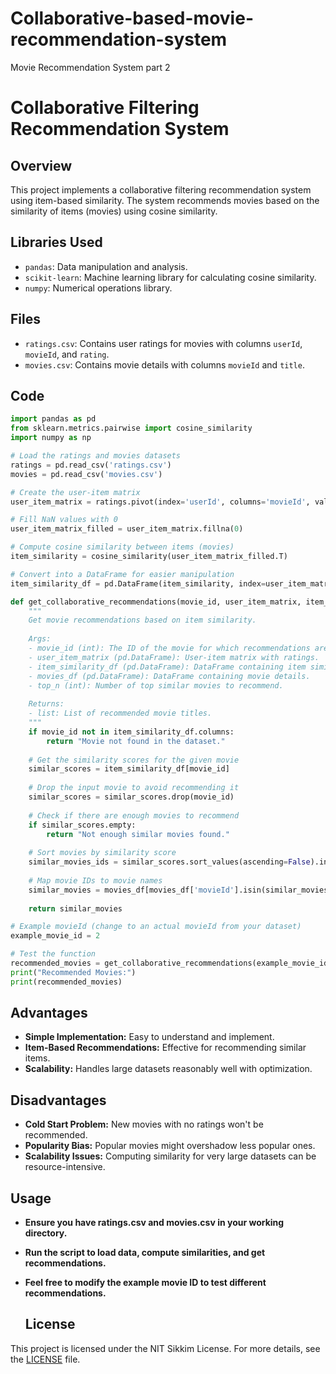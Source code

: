 # Collaborative-based-movie-recommendation-system
Movie Recommendation System part 2
# Collaborative Filtering Recommendation System

## Overview

This project implements a collaborative filtering recommendation system using item-based similarity. The system recommends movies based on the similarity of items (movies) using cosine similarity.

## Libraries Used

- `pandas`: Data manipulation and analysis.
- `scikit-learn`: Machine learning library for calculating cosine similarity.
- `numpy`: Numerical operations library.

## Files

- `ratings.csv`: Contains user ratings for movies with columns `userId`, `movieId`, and `rating`.
- `movies.csv`: Contains movie details with columns `movieId` and `title`.

## Code

```python
import pandas as pd
from sklearn.metrics.pairwise import cosine_similarity
import numpy as np

# Load the ratings and movies datasets
ratings = pd.read_csv('ratings.csv')
movies = pd.read_csv('movies.csv')

# Create the user-item matrix
user_item_matrix = ratings.pivot(index='userId', columns='movieId', values='rating')

# Fill NaN values with 0
user_item_matrix_filled = user_item_matrix.fillna(0)

# Compute cosine similarity between items (movies)
item_similarity = cosine_similarity(user_item_matrix_filled.T)

# Convert into a DataFrame for easier manipulation
item_similarity_df = pd.DataFrame(item_similarity, index=user_item_matrix.columns, columns=user_item_matrix.columns)

def get_collaborative_recommendations(movie_id, user_item_matrix, item_similarity_df, movies_df, top_n=10):
    """
    Get movie recommendations based on item similarity.
    
    Args:
    - movie_id (int): The ID of the movie for which recommendations are to be made.
    - user_item_matrix (pd.DataFrame): User-item matrix with ratings.
    - item_similarity_df (pd.DataFrame): DataFrame containing item similarities.
    - movies_df (pd.DataFrame): DataFrame containing movie details.
    - top_n (int): Number of top similar movies to recommend.
    
    Returns:
    - list: List of recommended movie titles.
    """
    if movie_id not in item_similarity_df.columns:
        return "Movie not found in the dataset."
    
    # Get the similarity scores for the given movie
    similar_scores = item_similarity_df[movie_id]
    
    # Drop the input movie to avoid recommending it
    similar_scores = similar_scores.drop(movie_id)
    
    # Check if there are enough movies to recommend
    if similar_scores.empty:
        return "Not enough similar movies found."
    
    # Sort movies by similarity score
    similar_movies_ids = similar_scores.sort_values(ascending=False).index[:top_n]
    
    # Map movie IDs to movie names
    similar_movies = movies_df[movies_df['movieId'].isin(similar_movies_ids)]['title'].values
    
    return similar_movies

# Example movieId (change to an actual movieId from your dataset)
example_movie_id = 2

# Test the function
recommended_movies = get_collaborative_recommendations(example_movie_id, user_item_matrix_filled, item_similarity_df, movies)
print("Recommended Movies:")
print(recommended_movies)
```
## Advantages
- **Simple Implementation:** Easy to understand and implement.
- **Item-Based Recommendations:** Effective for recommending similar items.
- **Scalability:** Handles large datasets reasonably well with optimization.

## Disadvantages
- **Cold Start Problem:** New movies with no ratings won't be recommended.
- **Popularity Bias:** Popular movies might overshadow less popular ones.
- **Scalability Issues:** Computing similarity for very large datasets can be resource-intensive.
## Usage
- **Ensure you have ratings.csv and movies.csv in your working directory.**
- **Run the script to load data, compute similarities, and get recommendations.**
- **Feel free to modify the example movie ID to test different recommendations.**

  ## License

This project is licensed under the NIT Sikkim License. For more details, see the [LICENSE](LICENSE) file.

